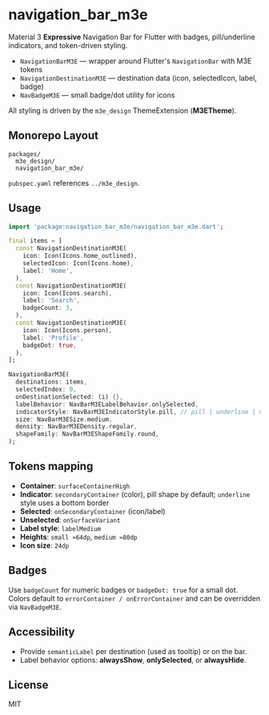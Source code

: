 # navigation_bar_m3e

Material 3 **Expressive** Navigation Bar for Flutter with badges, pill/underline indicators, and token-driven styling.

- `NavigationBarM3E` — wrapper around Flutter's `NavigationBar` with M3E tokens
- `NavigationDestinationM3E` — destination data (icon, selectedIcon, label, badge)
- `NavBadgeM3E` — small badge/dot utility for icons

All styling is driven by the `m3e_design` ThemeExtension (**M3ETheme**).

## Monorepo Layout

```
packages/
  m3e_design/
  navigation_bar_m3e/
```

`pubspec.yaml` references `../m3e_design`.

## Usage

```dart
import 'package:navigation_bar_m3e/navigation_bar_m3e.dart';

final items = [
  const NavigationDestinationM3E(
    icon: Icon(Icons.home_outlined),
    selectedIcon: Icon(Icons.home),
    label: 'Home',
  ),
  const NavigationDestinationM3E(
    icon: Icon(Icons.search),
    label: 'Search',
    badgeCount: 3,
  ),
  const NavigationDestinationM3E(
    icon: Icon(Icons.person),
    label: 'Profile',
    badgeDot: true,
  ),
];

NavigationBarM3E(
  destinations: items,
  selectedIndex: 0,
  onDestinationSelected: (i) {},
  labelBehavior: NavBarM3ELabelBehavior.onlySelected,
  indicatorStyle: NavBarM3EIndicatorStyle.pill, // pill | underline | none
  size: NavBarM3ESize.medium,
  density: NavBarM3EDensity.regular,
  shapeFamily: NavBarM3EShapeFamily.round,
);
```

## Tokens mapping

- **Container**: `surfaceContainerHigh`
- **Indicator**: `secondaryContainer` (color), pill shape by default; `underline` style uses a bottom border
- **Selected**: `onSecondaryContainer` (icon/label)
- **Unselected**: `onSurfaceVariant`
- **Label style**: `labelMedium`
- **Heights**: `small ≈64dp`, `medium ≈80dp`
- **Icon size**: `24dp`

## Badges

Use `badgeCount` for numeric badges or `badgeDot: true` for a small dot. Colors default to `errorContainer / onErrorContainer` and can be overridden via `NavBadgeM3E`.

## Accessibility

- Provide `semanticLabel` per destination (used as tooltip) or on the bar.
- Label behavior options: **alwaysShow**, **onlySelected**, or **alwaysHide**.

## License

MIT

